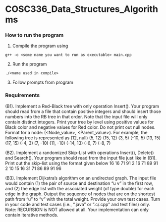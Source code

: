 # COSC336_Data_Structures_Algorithms

### How to run the program
1. Compile the program using 
```
g++ -o <some name you want to run as executable> main.cpp
```
2. Run the program
```
./<name used in compile>
```
3.  Follow prompts from program

### Requirements
(B1). Implement a Red-Black tree with only operation Insert(). Your program should read from a file that contain
positive integers and should insert those numbers into the RB tree in that order. Note that the input file will only
contain distinct integers. Print your tree by level using positive values for Black color and negative values for Red color.
Do not print out null nodes.
Format for a node: (<Node_value>, <Parent_value>). For example, the following tree is represented as
(12, null)
(5, 12) (15, 12)
(3, 5) (-10, 5) (13, 15) (17, 15)
(-4, 3) (7, -10) (11, -10) (-14, 13)
(-6, 7) (-8, 7)

(B2). Implement a randomized Skip-List with operations Insert(), Delete() and Search(). Your program should read from
the input file just like in (B1). Print out the skip-list using the format given below
16
16 71 91
2 16 71 89 91
2 10 15 16 31 71 86 89 91 96

(B3). Implement Dijkstra’s algorithm on an undirected graph. The input file would contain (1) the pair of source and
destination “u v” in the first row, and (2) the edge list with the associated weight (of type double) for each edge in the
graph. Output the sequence of nodes that are on the shortest path from “u” to “v” with the total weight. Provide your
own test cases. Turn in your code and test cases (i.e., “.java” or “.c/.cpp” and test files) only.
Note: RECURSION is NOT allowed at all. Your implementation can only contain iterative methods.